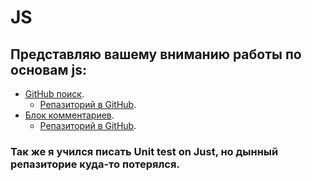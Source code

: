 # JS

## Представляю вашему вниманию работы по основам js:

* [GitHub поиск]( https://slavaroskoshnyy.github.io/Search-GitHub/).	
  * [Репазиторий в GitHub](https://github.com/slavaroskoshnyy/Search-GitHub).
* [Блок комментариев](https://slavaroskoshnyy.github.io/block-commit/).
  * [Репазиторий в GitHub](https://github.com/slavaroskoshnyy/block-commit).


### Так же я учился писать Unit test on Just, но дынный репазиторие куда-то потерялся. 